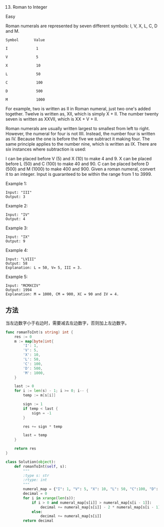 13. Roman to Integer

Easy

Roman numerals are represented by seven different symbols: I, V, X, L, C, D and M.

```
Symbol       Value

I             1

V             5

X             10

L             50

C             100

D             500

M             1000
```

For example, two is written as II in Roman numeral, just two one's added together. Twelve is written as, XII, which is simply X + II. The number twenty seven is written as XXVII, which is XX + V + II.

Roman numerals are usually written largest to smallest from left to right. However, the numeral for four is not IIII. Instead, the number four is written as IV. Because the one is before the five we subtract it making four. The same principle applies to the number nine, which is written as IX. There are six instances where subtraction is used:

I can be placed before V (5) and X (10) to make 4 and 9. 
X can be placed before L (50) and C (100) to make 40 and 90. 
C can be placed before D (500) and M (1000) to make 400 and 900.
Given a roman numeral, convert it to an integer. Input is guaranteed to be within the range from 1 to 3999.

Example 1:

```
Input: "III"
Output: 3
```

Example 2:
```
Input: "IV"
Output: 4
```
Example 3:
```
Input: "IX"
Output: 9
```
Example 4:
```
Input: "LVIII"
Output: 58
Explanation: L = 50, V= 5, III = 3.
```

Example 5:
```
Input: "MCMXCIV"
Output: 1994
Explanation: M = 1000, CM = 900, XC = 90 and IV = 4.
```

## 方法
当左边数字小于右边时，需要减去左边数字，否则加上左边数字。


```go
func romanToInt(s string) int {
    res := 0
	m := map[byte]int{
		'I': 1,
		'V': 5,
		'X': 10,
		'L': 50,
		'C': 100,
		'D': 500,
		'M': 1000,
	}

	last := 0
	for i := len(s) - 1; i >= 0; i-- {
		temp := m[s[i]]

		sign := 1
		if temp < last {
			sign = -1
		}

		res += sign * temp

		last = temp
	}

	return res
}
```


```python
class Solution(object):
    def romanToInt(self, s):
        """
        :type s: str
        :rtype: int
        """
        numeral_map = {"I": 1, "V": 5, "X": 10, "L": 50, "C":100, "D": 500, "M": 1000}
        decimal = 0
        for i in xrange(len(s)):
            if i > 0 and numeral_map[s[i]] > numeral_map[s[i - 1]]:
                decimal += numeral_map[s[i]] - 2 * numeral_map[s[i - 1]]
            else:
                decimal += numeral_map[s[i]]
        return decimal
```
